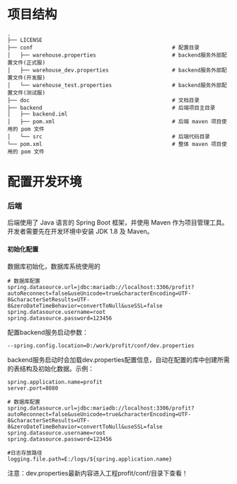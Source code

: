 # 项目结构

```
.
├── LICENSE
├── conf                                            # 配置目录
│   ├── warehouse.properties                        # backend服务外部配置文件(正式服)
│   ├── warehouse_dev.properties                    # backend服务外部配置文件(开发服)
│   └── warehouse_test.properties                   # backend服务外部配置文件(测试服)
├── doc                                             # 文档目录
├── backend                                         # 后端项目主目录
│   ├── backend.iml
│   ├── pom.xml                                     # 后端 maven 项目使用的 pom 文件
│   └── src                                         # 后端代码目录
└── pom.xml                                         # 整体 maven 项目使用的 pom 文件
```

# 配置开发环境

### 后端

后端使用了 Java 语言的 Spring Boot 框架，并使用 Maven 作为项目管理工具。开发者需要先在开发环境中安装 JDK 1.8 及 Maven。

#### 初始化配置

数据库初始化，数据库系统使用的

```
# 数据库配置
spring.datasource.url=jdbc:mariadb://localhost:3306/profit?autoReconnect=false&useUnicode=true&characterEncoding=UTF-8&characterSetResults=UTF-8&zeroDateTimeBehavior=convertToNull&useSSL=false
spring.datasource.username=root
spring.datasource.password=123456
```

配置backend服务启动参数：

```
--spring.config.location=D:/work/profit/conf/dev.properties 
```

backend服务启动时会加载dev.properties配置信息，自动在配置的库中创建所需的表结构及初始化数据。示例：

```
spring.application.name=profit
server.port=8080

# 数据库配置
spring.datasource.url=jdbc:mariadb://localhost:3306/profit?autoReconnect=false&useUnicode=true&characterEncoding=UTF-8&characterSetResults=UTF-8&zeroDateTimeBehavior=convertToNull&useSSL=false
spring.datasource.username=root
spring.datasource.password=123456

#日志存放路径
logging.file.path=E:/logs/${spring.application.name}
```

注意：dev.properties最新内容进入工程profit/conf/目录下查看！